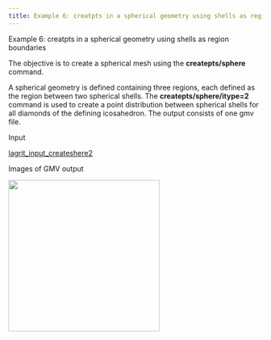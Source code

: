 ```yaml
---
title: Example 6: creatpts in a spherical geometry using shells as region  boundaries
---
```


 Example 6: creatpts in a spherical geometry using shells as region
 boundaries

  The objective is to create a spherical mesh using the
  **createpts/sphere** command.
 
  A spherical geometry is defined containing three regions, each
  defined as the region between two spherical shells. The
  **createpts/sphere/itype=2** command is used to create a point
  distribution between spherical shells for all diamonds of the
  defining icosahedron. The output consists of one gmv file.

 Input     

  [lagrit\_input\_createshere2](../lagrit_input_createsphere2)

 Images of GMV output

<img height="300" width="300" src="https://lanl.github.io/LaGriT/assets/images/image6tn.gif"> 
